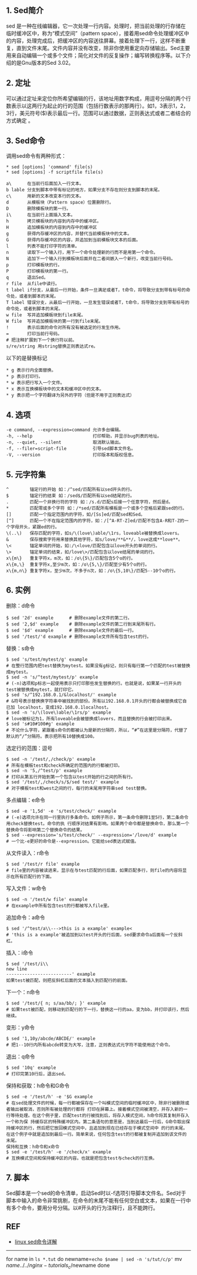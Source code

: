 ## 1. Sed简介
sed 是一种在线编辑器，它一次处理一行内容。处理时，把当前处理的行存储在临时缓冲区中，称为“模式空间”（pattern space），接着用sed命令处理缓冲区中的内容，处理完成后，把缓冲区的内容送往屏幕。接着处理下一行，这样不断重复，直到文件末尾。文件内容并没有改变，除非你使用重定向存储输出。Sed主要用来自动编辑一个或多个文件；简化对文件的反复操作；编写转换程序等。以下介绍的是Gnu版本的Sed 3.02。

## 2. 定址
可以通过定址来定位你所希望编辑的行，该地址用数字构成，用逗号分隔的两个行数表示以这两行为起止的行的范围（包括行数表示的那两行）。如1，3表示1，2，3行，美元符号($)表示最后一行。范围可以通过数据，正则表达式或者二者结合的方式确定 。

## 3. Sed命令
调用sed命令有两种形式：
    
    * sed [options] 'command' file(s)
    * sed [options] -f scriptfile file(s)

    a\      在当前行后面加入一行文本。
    b lable 分支到脚本中带有标记的地方，如果分支不存在则分支到脚本的末尾。
    c\      用新的文本改变本行的文本。
    d       从模板块（Pattern space）位置删除行。
    D       删除模板块的第一行。
    i\      在当前行上面插入文本。
    h       拷贝模板块的内容到内存中的缓冲区。
    H       追加模板块的内容到内存中的缓冲区
    g       获得内存缓冲区的内容，并替代当前模板块中的文本。
    G       获得内存缓冲区的内容，并追加到当前模板块文本的后面。
    l       列表不能打印字符的清单。
    n       读取下一个输入行，用下一个命令处理新的行而不是用第一个命令。
    N       追加下一个输入行到模板块后面并在二者间嵌入一个新行，改变当前行号码。
    p       打印模板块的行。
    P       打印模板块的第一行。
    q       退出Sed。
    r file  从file中读行。
    t label if分支，从最后一行开始，条件一旦满足或者T，t命令，将导致分支到带有标号的命令处，或者到脚本的末尾。
    T label 错误分支，从最后一行开始，一旦发生错误或者T，t命令，将导致分支到带有标号的命令处，或者到脚本的末尾。
    w file  写并追加模板块到file末尾。
    W file  写并追加模板块的第一行到file末尾。
    !       表示后面的命令对所有没有被选定的行发生作用。
    =       打印当前行号码。
    # 把注释扩展到下一个换行符以前。
    s/re/string 用string替换正则表达式re。

以下的是替换标记
    
    * g 表示行内全面替换。
    * p 表示打印行。
    * w 表示把行写入一个文件。
    * x 表示互换模板块中的文本和缓冲区中的文本。
    * y 表示把一个字符翻译为另外的字符（但是不用于正则表达式）

## 4. 选项
    -e command, --expression=command 允许多台编辑。
    -h, --help                       打印帮助，并显示bug列表的地址。
    -n, --quiet, --silent            取消默认输出。
    -f, --filer=script-file          引导sed脚本文件名。
    -V, --version                    打印版本和版权信息。

## 5. 元字符集
    ^        锚定行的开始 如：/^sed/匹配所有以sed开头的行。
    $        锚定行的结束 如：/sed$/匹配所有以sed结尾的行。
    .        匹配一个非换行符的字符 如：/s.d/匹配s后接一个任意字符，然后是d。
    *        匹配零或多个字符 如：/*sed/匹配所有模板是一个或多个空格后紧跟sed的行。
    []       匹配一个指定范围内的字符，如/[Ss]ed/匹配sed和Sed。
    [^]      匹配一个不在指定范围内的字符，如：/[^A-RT-Z]ed/匹配不包含A-R和T-Z的一个字母开头，紧跟ed的行。
    \(..\)   保存匹配的字符，如s/\(love\)able/\1rs，loveable被替换成lovers。
    &        保存搜索字符用来替换其他字符，如s/love/**&**/，love这成**love**。
    \<       锚定单词的开始，如:/\<love/匹配包含以love开头的单词的行。
    \>       锚定单词的结束，如/love\>/匹配包含以love结尾的单词的行。
    x\{m\}   重复字符x，m次，如：/o\{5\}/匹配包含5个o的行。
    x\{m,\}  重复字符x,至少m次，如：/o\{5,\}/匹配至少有5个o的行。
    x\{m,n\} 重复字符x，至少m次，不多于n次，如：/o\{5,10\}/匹配5--10个o的行。

## 6. 实例
删除：d命令

    $ sed '2d' example      # 删除example文件的第二行。
    $ sed '2,$d' example    # 删除example文件的第二行到末尾所有行。
    $ sed '$d' example      # 删除example文件的最后一行。
    $ sed '/test/'d example # 删除example文件所有包含test的行。
替换：s命令
    
    $ sed 's/test/mytest/g' example
    # 在整行范围内把test替换为mytest。如果没有g标记，则只有每行第一个匹配的test被替换成mytest。
    $ sed -n 's/^test/mytest/p' example
    # (-n)选项和p标志一起使用表示只打印那些发生替换的行。也就是说，如果某一行开头的test被替换成mytest，就打印它。
    $ sed 's/^192.168.0.1/&localhost/' example
    # &符号表示替换换字符串中被找到的部份。所有以192.168.0.1开头的行都会被替换成它自已加 localhost，变成192.168.0.1localhost。
    $ sed -n 's/\(love\)able/\1rs/p' example
    # love被标记为1，所有loveable会被替换成lovers，而且替换的行会被打印出来。
    $ sed 's#10#100#g' example
    # 不论什么字符，紧跟着s命令的都被认为是新的分隔符，所以，“#”在这里是分隔符，代替了默认的“/”分隔符。表示把所有10替换成100。

选定行的范围：逗号
    
    $ sed -n '/test/,/check/p' example
    # 所有在模板test和check所确定的范围内的行都被打印。
    $ sed -n '5,/^test/p' example
    # 打印从第五行开始到第一个包含以test开始的行之间的所有行。
    $ sed '/test/,/check/s/$/sed test/' example
    # 对于模板test和west之间的行，每行的末尾用字符串sed test替换。

多点编辑：e命令
    
    $ sed -e '1,5d' -e 's/test/check/' example
    # (-e)选项允许在同一行里执行多条命令。如例子所示，第一条命令删除1至5行，第二条命令用check替换test。命令的执 行顺序对结果有影响。如果两个命令都是替换命令，那么第一个替换命令将影响第二个替换命令的结果。
    $ sed --expression='s/test/check/' --expression='/love/d' example
    # 一个比-e更好的命令是--expression。它能给sed表达式赋值。

从文件读入：r命令
    
    $ sed '/test/r file' example
    # file里的内容被读进来，显示在与test匹配的行后面，如果匹配多行，则file的内容将显示在所有匹配行的下面。

写入文件：w命令
    
    $ sed -n '/test/w file' example
    # 在example中所有包含test的行都被写入file里。
追加命令：a命令
    
    $ sed '/^test/a\\--->this is a example' example<
    # 'this is a example'被追加到以test开头的行后面，sed要求命令a后面有一个反斜杠。
插入：i命令
    
    $ sed '/test/i\\
    new line
    -------------------------' example
    如果test被匹配，则把反斜杠后面的文本插入到匹配行的前面。
下一个：n命令
    
    $ sed '/test/{ n; s/aa/bb/; }' example
    # 如果test被匹配，则移动到匹配行的下一行，替换这一行的aa，变为bb，并打印该行，然后继续。
变形：y命令
    
    $ sed '1,10y/abcde/ABCDE/' example
    # 把1--10行内所有abcde转变为大写，注意，正则表达式元字符不能使用这个命令。
退出：q命令
    
    $ sed '10q' example
    # 打印完第10行后，退出sed。

保持和获取：h命令和G命令

    $ sed -e '/test/h' -e '$G example
    # 在sed处理文件的时候，每一行都被保存在一个叫模式空间的临时缓冲区中，除非行被删除或者输出被取消，否则所有被处理的行都将 打印在屏幕上。接着模式空间被清空，并存入新的一行等待处理。在这个例子里，匹配test的行被找到后，将存入模式空间，h命令将其复制并存入一个称为保 持缓存区的特殊缓冲区内。第二条语句的意思是，当到达最后一行后，G命令取出保持缓冲区的行，然后把它放回模式空间中，且追加到现在已经存在于模式空间中 的行的末尾。在这个例子中就是追加到最后一行。简单来说，任何包含test的行都被复制并追加到该文件的末尾。
    保持和互换：h命令和x命令
    $ sed -e '/test/h' -e '/check/x' example 
    # 互换模式空间和保持缓冲区的内容。也就是把包含test与check的行互换。

## 7. 脚本
Sed脚本是一个sed的命令清单，启动Sed时以-f选项引导脚本文件名。Sed对于脚本中输入的命令非常挑剔，在命令的末尾不能有任何空白或文本，如果在一行中有多个命令，要用分号分隔。以#开头的行为注释行，且不能跨行。

## REF
* [linux sed命令详解](http://www.iteye.com/topic/587673)

---

for name in `ls *.tut`
do 
    newname=`echo $name | sed -n 's/tut/c/p'`
    mv $name ../../nginx-tutorials_c/$newname
done
